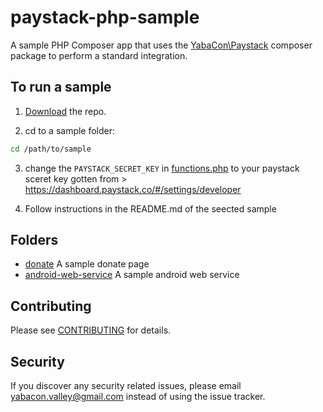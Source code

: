 # paystack-php-sample
A sample PHP Composer app that uses the [YabaCon\Paystack](https://packagist.org/packages/yabacon/paystack-php) composer package to perform a standard integration.

## To run a sample
1. [Download](https://github.com/ibrahimlawal/paystack-php-sample/archive/master.zip) the repo.

2. cd to a sample folder:
```bash
cd /path/to/sample
```

3. change the `PAYSTACK_SECRET_KEY` in [functions.php](functions.php) to your paystack sceret key gotten from > https://dashboard.paystack.co/#/settings/developer

4. Follow instructions in the README.md of the seected sample

## Folders

* [donate](donate) A sample donate page
* [android-web-service](android-web-service) A sample android web service

## Contributing

Please see [CONTRIBUTING](CONTRIBUTING.md) for details.

## Security

If you discover any security related issues, please email yabacon.valley@gmail.com instead of using the issue tracker.


